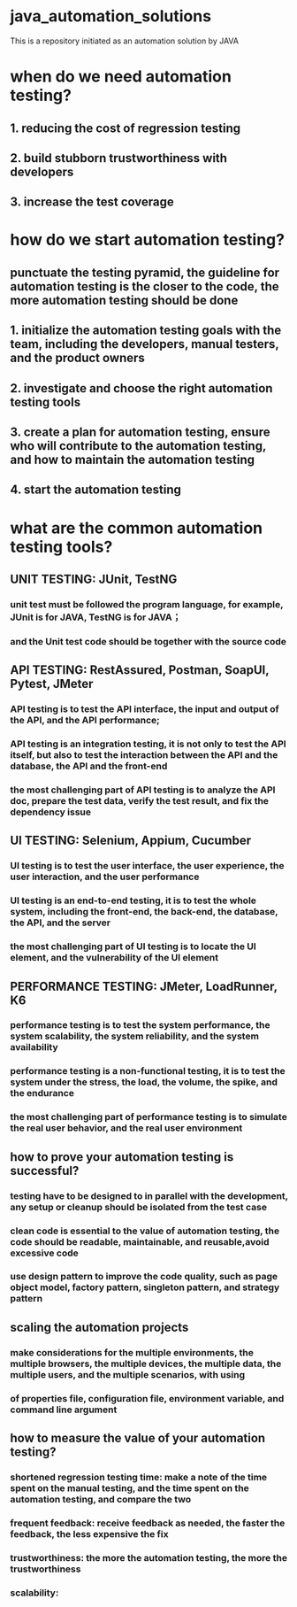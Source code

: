# java_automation_solutions
This is a repository initiated as an automation solution by JAVA
# when do we need automation testing?
## 1. reducing the cost of regression testing
## 2. build stubborn trustworthiness with developers
## 3. increase the test coverage
# how do we start automation testing?
## punctuate the testing pyramid, the guideline for automation testing is the closer to the code, the more automation testing should be done
## 1. initialize the automation testing goals with the team, including the developers, manual testers, and the product owners
## 2. investigate and choose the right automation testing tools
## 3. create a plan for automation testing, ensure who will contribute to the automation testing, and how to maintain the automation testing
## 4. start the automation testing
# what are the common automation testing tools?
## UNIT TESTING: JUnit, TestNG
### unit test must be followed the program language, for example, JUnit is for JAVA, TestNG is for JAVA；
### and the Unit test code should be together with the source code
## API TESTING: RestAssured, Postman, SoapUI, Pytest, JMeter
### API testing is to test the API interface, the input and output of the API, and the API performance;
### API testing is an integration testing, it is not only to test the API itself, but also to test the interaction between the API and the database, the API and the front-end
### the most challenging part of API testing is to analyze the API doc, prepare the test data, verify the test result, and fix the dependency issue
## UI TESTING: Selenium, Appium, Cucumber
### UI testing is to test the user interface, the user experience, the user interaction, and the user performance
### UI testing is an end-to-end testing, it is to test the whole system, including the front-end, the back-end, the database, the API, and the server
### the most challenging part of UI testing is to locate the UI element, and the vulnerability of the UI element
## PERFORMANCE TESTING: JMeter, LoadRunner, K6
### performance testing is to test the system performance, the system scalability, the system reliability, and the system availability
### performance testing is a non-functional testing, it is to test the system under the stress, the load, the volume, the spike, and the endurance
### the most challenging part of performance testing is to simulate the real user behavior, and the real user environment
## how to prove your automation testing is successful?
### testing have to be designed to in parallel with the development, any setup or cleanup should be isolated from the test case
### clean code is essential to the value of automation testing, the code should be readable, maintainable, and reusable,avoid excessive code
### use design pattern to improve the code quality, such as page object model, factory pattern, singleton pattern, and strategy pattern
## scaling the automation projects
### make considerations for the multiple environments, the multiple browsers, the multiple devices, the multiple data, the multiple users, and the multiple scenarios, with using
### of properties file, configuration file, environment variable, and command line argument
## how to measure the value of your automation testing?
### shortened regression testing time: make a note of the time spent on the manual testing, and the time spent on the automation testing, and compare the two
### frequent feedback: receive feedback as needed, the faster the feedback, the less expensive the fix
### trustworthiness: the more the automation testing, the more the trustworthiness
### scalability: 



